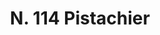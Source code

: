 ---
title: "N. 114 Pistachier"
permalink: "/edition/plant114/"
plant-name: "N. 114"
plant-number: "114"
plant-xml: "/assets/xml/plant114.xml"
plant-img1: "/assets/img/plant114_verso.jpg"
plant-img2: "/assets/img/plant114.jpg"
plant-title: "N. 114 Pistachier"
plant-wfo-link: "http://www.worldfloraonline.org/taxon/wfo-0000393766"
plant-kew-link: ""
plant-taxon-content: "Pistacia vera L. ♀"
layout: single-xml
---